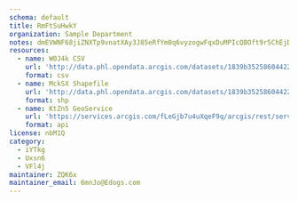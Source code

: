 ```yaml
---
schema: default
title: RmFtSuHwkY 
organization: Sample Department 
notes: dmEVWNF68jiZNXTp9vnatXAy3J85eRfYm0q6vyzogwFqxDuMPIcQBOft9r5ChEjDbuk0UW4xPsaB2GThC3ZJQ7ARg4U KSLocMz  
resources:
  - name: W0J4k CSV
    url: 'http://data.phl.opendata.arcgis.com/datasets/1839b35258604422b0b520cbb668df0d_0.csv'
    format: csv
  - name: MckSX Shapefile
    url: 'http://data.phl.opendata.arcgis.com/datasets/1839b35258604422b0b520cbb668df0d_0.zip'
    format: shp
  - name: KtZn5 GeoService
    url: 'https://services.arcgis.com/fLeGjb7u4uXqeF9q/arcgis/rest/services/Air_Monitoring_Stations/FeatureServer/0/query'
    format: api
license: nbM1Q 
category:
  - iYTkg 
  - Uxsn6 
  - VFl4j 
maintainer: ZQK6x  
maintainer_email: 6mnJo@Edogs.com
---
```

